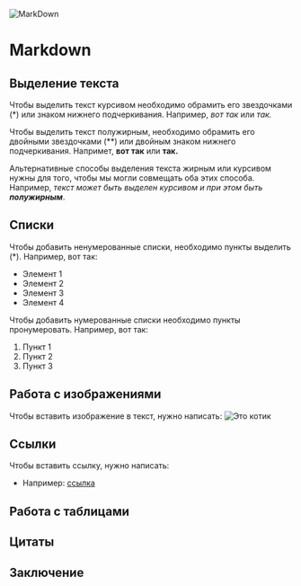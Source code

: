 ![MarkDown](https://upload.wikimedia.org/wikipedia/commons/thumb/4/48/Markdown-mark.svg/1200px-Markdown-mark.svg.png)

# Markdown

## Выделение текста

Чтобы выделить текст курсивом необходимо обрамить его звездочками (*) или знаком нижнего подчеркивания. Например, *вот так* или _так._

Чтобы выделить текст полужирным, необходимо обрамить его двойными звездочками (**) или двойным знаком нижнего подчеркивания. Напримет, **вот так** или __так.__

Альтернативные способы выделения текста жирным или курсивом нужны для того, чтобы мы могли совмещать оба этих способа. Например, _текст может быть выделен курсивом и при этом быть **полужирным**_.

## Списки

Чтобы добавить ненумерованные списки, необходимо пункты выделить (*). Например, вот так:
* Элемент 1
* Элемент 2
* Элемент 3
* Элемент 4

Чтобы добавить нумерованные списки необходимо пункты пронумеровать. Например, вот так:

1) Пункт 1
2) Пункт 2
3) Пункт 3

## Работа с изображениями

Чтобы вставить изображение в текст, нужно написать: 
![Это котик](cat.jpg)

## Ссылки

Чтобы вставить ссылку, нужно написать: 
* Например:
 [ссылка](https://git-scm.com/download/win)

## Работа с таблицами
## Цитаты 
## Заключение


